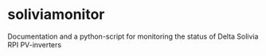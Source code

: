 # soliviamonitor
Documentation and a python-script for monitoring the status of Delta Solivia RPI PV-inverters
